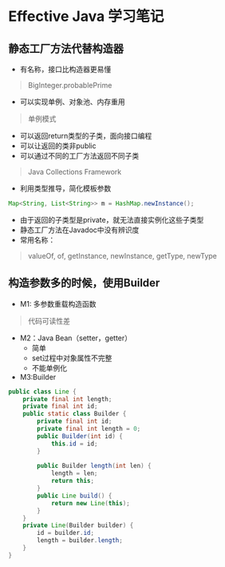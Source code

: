 # Effective Java 学习笔记
## 静态工厂方法代替构造器
- 有名称，接口比构造器更易懂

> BigInteger.probablePrime

- 可以实现单例、对象池、内存重用

> 单例模式

- 可以返回return类型的子类，面向接口编程
 - 可以让返回的类非public
 - 可以通过不同的工厂方法返回不同子类
 
 > Java Collections Framework

- 利用类型推导，简化模板参数
```java
Map<String, List<String>> m = HashMap.newInstance();
```
- 由于返回的子类型是private，就无法直接实例化这些子类型
- 静态工厂方法在Javadoc中没有辨识度
- 常用名称：
> valueOf, of, getInstance, newInstance, getType, newType

## 构造参数多的时候，使用Builder
- M1: 多参数重载构造函数
> 代码可读性差
- M2：Java Bean（setter，getter）
  - 简单
  - set过程中对象属性不完整
  - 不能单例化
- M3:Builder
```java
public class Line {
    private final int length;
    private final int id;
    public static class Builder {
        private final int id;
        private final int length = 0;
        public Builder(int id) {
            this.id = id;
        }
        
        public Builder length(int len) {
            length = len;
            return this;
        }
        public Line build() {
            return new Line(this);
        }
    }
    private Line(Builder builder) {
        id = builder.id;
        length = builder.length;
    }
}
```

